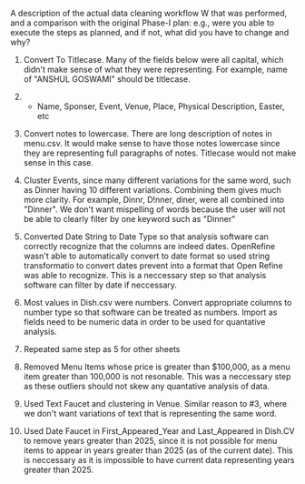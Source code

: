 A description of the actual data cleaning workflow W that was performed, and a comparison with the original Phase-I plan: e.g., were you able to execute the steps as planned, and if not, what did you have to change and why?

1) Convert To Titlecase. Many of the fields below were all capital, which didn't make sense of what they were representing. For example, name of "ANSHUL GOSWAMI" should be titlecase. 
2) - Name, Sponser, Event, Venue, Place, Physical Description, Easter, etc

3) Convert notes to lowercase. There are long description of notes in menu.csv. It would make sense to have those notes lowercase since they are representing full paragraphs of notes. Titlecase would not make sense in this case. 

4) Cluster Events, since many different variations for the same word, such as Dinner having 10 different variations. Combining them gives much more clarity. For example, Dinnr, D!nner, diner, were all combined into "Dinner". We don't want mispelling of words because the user will not be able to clearly filter by one keyword such as "Dinner" 

5) Converted Date String to Date Type so that analysis software can correctly recognize that the columns are indeed dates. OpenRefine wasn't able to automatically convert to date format so used string transformatio to convert dates prevent into a format that Open Refine was able to recognize. This is a neccessary step so that analysis software can filter by date if neccessary. 

6) Most values in Dish.csv were numbers. Convert appropriate columns to number type so that software can be treated as numbers. Import as fields need to be numeric data in order to be used for quantative analysis. 

7) Repeated same step as 5 for other sheets

8) Removed Menu Items whose price is greater than $100,000, as a menu item greater than 100,000 is not resonable. This was a neccessary step as these outliers should not skew any quantative analysis of data. 

9) Used Text Faucet and clustering in Venue. Similar reason to #3, where we don't want variations of text that is representing the same word. 

10) Used Date Faucet in First_Appeared_Year and Last_Appeared in Dish.CV to remove years greater than 2025, since it is not possible for menu items to appear in years greater than 2025 (as of the current date). This is neccessary as it is impossible to have current data representing years greater than 2025. 

